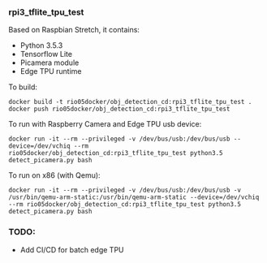 ### rpi3_tflite_tpu_test
Based on Raspbian Stretch, it contains:

* Python 3.5.3
* Tensorflow Lite
* Picamera module
* Edge TPU runtime


To build: 

```console
docker build -t rio05docker/obj_detection_cd:rpi3_tflite_tpu_test .
docker push rio05docker/obj_detection_cd:rpi3_tflite_tpu_test
```

To run with Raspberry Camera and Edge TPU usb device:

```console
docker run -it --rm --privileged -v /dev/bus/usb:/dev/bus/usb --device=/dev/vchiq --rm rio05docker/obj_detection_cd:rpi3_tflite_tpu_test python3.5 detect_picamera.py bash
```

To run on x86 (with Qemu):
```console
docker run -it --rm --privileged -v /dev/bus/usb:/dev/bus/usb -v /usr/bin/qemu-arm-static:/usr/bin/qemu-arm-static --device=/dev/vchiq --rm rio05docker/obj_detection_cd:rpi3_tflite_tpu_test python3.5 detect_picamera.py bash
```

### TODO: 
* Add CI/CD for batch edge TPU
